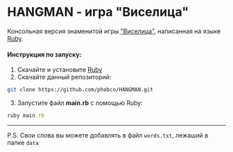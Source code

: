 # HANGMAN - игра "Виселица"
Консольная версия знаменитой игры ["Виселица"](https://ru.wikipedia.org/wiki/Виселица_(игра)), написанная на языке [Ruby](https://ru.wikipedia.org/wiki/Ruby).

#### Инструкция по запуску:
1. Скачайте и установите [Ruby](https://www.ruby-lang.org/ru/downloads/)
2. Скачайте данный репозиторий:
```bash
git clone https://github.com/phobco/HANGMAN.git
```
3. Запустите файл **main.rb** с помощью Ruby:
```ruby
ruby main.rb
```
---
P.S.
Свои слова вы можете добавлять в файл `words.txt`, лежаший в папке `data`
